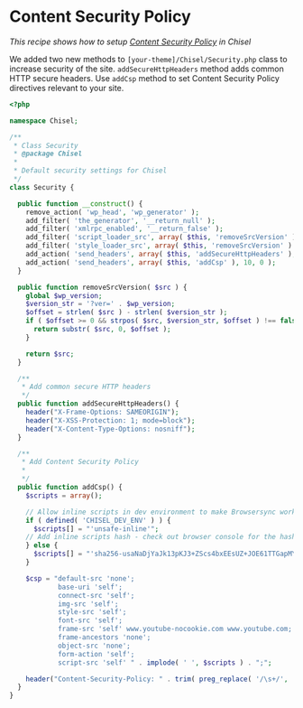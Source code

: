 # Content Security Policy

_This recipe shows how to setup [Content Security Policy](https://developer.mozilla.org/en-US/docs/Web/HTTP/Headers/Content-Security-Policy) in Chisel_

We added two new methods to `[your-theme]/Chisel/Security.php` class to increase security of the site. `addSecureHttpHeaders` method adds common HTTP secure headers. Use `addCsp` method to set Content Security Policy directives relevant to your site.

```php
<?php

namespace Chisel;

/**
 * Class Security
 * @package Chisel
 *
 * Default security settings for Chisel
 */
class Security {

  public function __construct() {
    remove_action( 'wp_head', 'wp_generator' );
    add_filter( 'the_generator', '__return_null' );
    add_filter( 'xmlrpc_enabled', '__return_false' );
    add_filter( 'script_loader_src', array( $this, 'removeSrcVersion' ) );
    add_filter( 'style_loader_src', array( $this, 'removeSrcVersion' ) );
    add_action( 'send_headers', array( $this, 'addSecureHttpHeaders' ), 10, 0 );
    add_action( 'send_headers', array( $this, 'addCsp' ), 10, 0 );
  }

  public function removeSrcVersion( $src ) {
    global $wp_version;
    $version_str = '?ver=' . $wp_version;
    $offset = strlen( $src ) - strlen( $version_str );
    if ( $offset >= 0 && strpos( $src, $version_str, $offset ) !== false ) {
      return substr( $src, 0, $offset );
    }

    return $src;
  }

  /**
   * Add common secure HTTP headers
   */
  public function addSecureHttpHeaders() {
    header("X-Frame-Options: SAMEORIGIN");
    header("X-XSS-Protection: 1; mode=block");
    header("X-Content-Type-Options: nosniff");
  }

  /**
   * Add Content Security Policy
   *
   */
  public function addCsp() {
    $scripts = array();

    // Allow inline scripts in dev environment to make Browsersync work
    if ( defined( 'CHISEL_DEV_ENV' ) ) {
      $scripts[] = "'unsafe-inline'";
    // Add inline scripts hash - check out browser console for the hash of failing script or style
    } else {
      $scripts[] = "'sha256-usaNaDjYaJk13pKJ3+ZScs4bxEEsUZ+JOE61TTGapMY=' "; // no-js removal script
    }

    $csp = "default-src 'none';
            base-uri 'self';
            connect-src 'self';
            img-src 'self';
            style-src 'self';
            font-src 'self';
            frame-src 'self' www.youtube-nocookie.com www.youtube.com;
            frame-ancestors 'none';
            object-src 'none';
            form-action 'self';
            script-src 'self' " . implode( ' ', $scripts ) . ";";

    header("Content-Security-Policy: " . trim( preg_replace( '/\s+/', ' ', $csp ) ) );
  }
}
```
